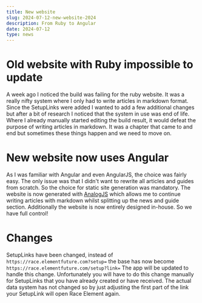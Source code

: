 ```yaml
---
title: New website
slug: 2024-07-12-new-website-2024
description: From Ruby to Angular
date: 2024-07-12
type: news 
---
```

# Old website with Ruby impossible to update
A week ago I noticed the build was failing for the ruby website. It was a really nifty system where I only had to write articles in markdown format. Since the SetupLinks were added I wanted to add a few additional changes but after a bit of research I noticed that the system in use was end of life. 
Where I already manually started editing the build result, it would defeat the purpose of writing articles in markdown. It was a chapter that came to and end but sometimes these things happen and we need to move on.

# New website now uses Angular
As I was familiar with Angular and even AngularJS, the choice was fairly easy. The only issue was that I didn't want to rewrite all articles and guides from scratch. So the choice for static site generation was mandatory.
The website is now generated with [AnalogJS](https://analogjs.org/) which allows me to continue writing articles with markdown whilst splitting up the news and guide section. Additionally the website is now entirely designed in-house. So we have full control!

# Changes
SetupLinks have been changed, instead of `https://race.elementfuture.com?setup=` the base has now become `https://race.elementfuture.com/setup?link=` 
The app will be updated to handle this change. Unfortunately you will have to do this change manually for SetupLinks that you have already created or have received. 
The actual data system has not changed so by just adjusting the first part of the link your SetupLink will open Race Element again.
